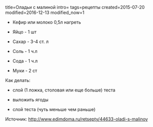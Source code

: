 title=Оладьи с малиной
intro=
tags=рецепты
created=2015-07-20
modified=2016-12-13
modified_now=1


* Кефир или молоко 0,5л нагреть

* Яйцо - 1 шт

* Сахар - 3-4 ст. л

* Соль - 1 ч.л

* Сода - 1 ч.л

* Муки - 2 ст

Как делать:

* слой (1 ложка, столовая или еще больше) теста

* выложить ягоды

* слой теста (чуть меньше чем раньше)


Источник: <http://www.edimdoma.ru/retsepty/44633-oladi-s-malinoy>
